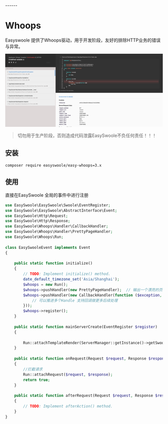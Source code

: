 <head>
     <title>EasySwoole whoops|swoole whoops|swoole debug|swoole 调试</title>
     <meta name="keywords" content="EasySwoole whoops|swoole whoops|swoole debug|swoole 调试"/>
     <meta name="description" content="EasySwoole whoops|swoole whoops|swoole debug|swoole 调试"/>
</head>
---<head>---

# Whoops

Easyswoole 提供了Whoops驱动，用于开发阶段，友好的排除HTTP业务的错误与异常。

![](./../Resource/easyWhoops.png)

> 切勿用于生产阶段，否则造成代码泄露EasySwoole不负任何责任！！！

## 安装
```
composer require easyswoole/easy-whoops=3.x
```
## 使用
直接在EasySwoole 全局的事件中进行注册
```php
use EasySwoole\EasySwoole\Swoole\EventRegister;
use EasySwoole\EasySwoole\AbstractInterface\Event;
use EasySwoole\Http\Request;
use EasySwoole\Http\Response;
use EasySwoole\Whoops\Handler\CallbackHandler;
use EasySwoole\Whoops\Handler\PrettyPageHandler;
use EasySwoole\Whoops\Run;

class EasySwooleEvent implements Event
{

    public static function initialize()
    {
        // TODO: Implement initialize() method.
        date_default_timezone_set('Asia/Shanghai');
        $whoops = new Run();
        $whoops->pushHandler(new PrettyPageHandler);  // 输出一个漂亮的页面
        $whoops->pushHandler(new CallbackHandler(function ($exception, $inspector, $run, $handle) {
            // 可以推进多个Handle 支持回调做更多后续处理
        }));
        $whoops->register();
    }

    public static function mainServerCreate(EventRegister $register)
    {

        Run::attachTemplateRender(ServerManager::getInstance()->getSwooleServer());
    }

    public static function onRequest(Request $request, Response $response): bool
    {
        //拦截请求
        Run::attachRequest($request, $response);
        return true;
    }

    public static function afterRequest(Request $request, Response $response): void
    {
        // TODO: Implement afterAction() method.
    }
}
```